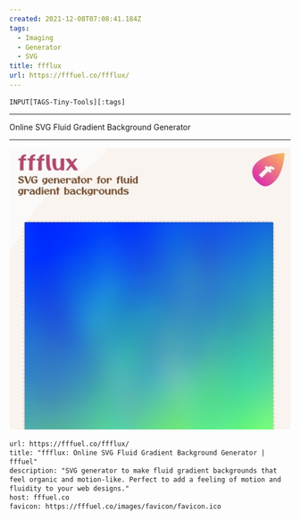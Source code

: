 ```yaml
---
created: 2021-12-08T07:08:41.184Z
tags: 
  - Imaging
  - Generator
  - SVG
title: ffflux
url: https://fffuel.co/ffflux/
---
```

```meta-bind
INPUT[TAGS-Tiny-Tools][:tags]
```

___
Online SVG Fluid Gradient Background Generator
___

![](_attachments/ffflux.jpg)

```cardlink
url: https://fffuel.co/ffflux/
title: "ffflux: Online SVG Fluid Gradient Background Generator | fffuel"
description: "SVG generator to make fluid gradient backgrounds that feel organic and motion-like. Perfect to add a feeling of motion and fluidity to your web designs."
host: fffuel.co
favicon: https://fffuel.co/images/favicon/favicon.ico
```
